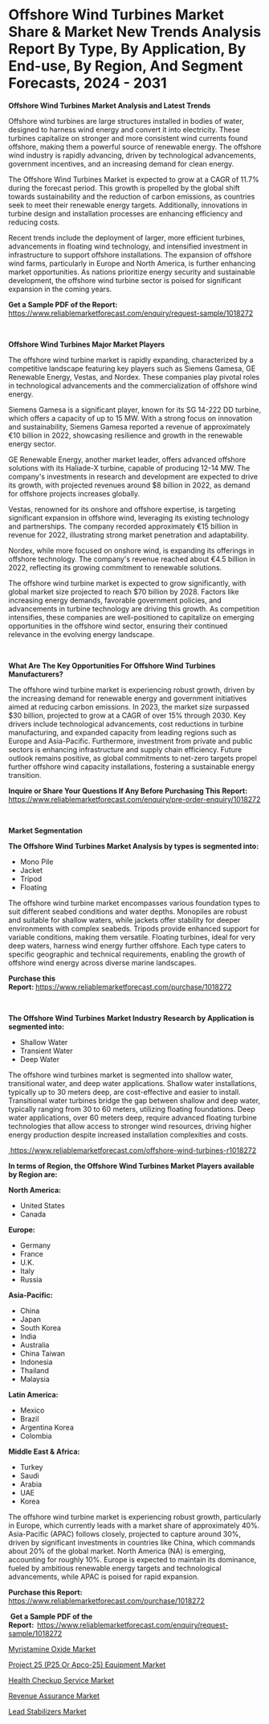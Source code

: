 <p><h1>Offshore Wind Turbines Market Share & Market New Trends Analysis Report By Type, By Application, By End-use, By Region, And Segment Forecasts, 2024 - 2031</h1></p><p><strong>Offshore Wind Turbines Market Analysis and Latest Trends</strong></p>
<p><p>Offshore wind turbines are large structures installed in bodies of water, designed to harness wind energy and convert it into electricity. These turbines capitalize on stronger and more consistent wind currents found offshore, making them a powerful source of renewable energy. The offshore wind industry is rapidly advancing, driven by technological advancements, government incentives, and an increasing demand for clean energy.</p><p>The Offshore Wind Turbines Market is expected to grow at a CAGR of 11.7% during the forecast period. This growth is propelled by the global shift towards sustainability and the reduction of carbon emissions, as countries seek to meet their renewable energy targets. Additionally, innovations in turbine design and installation processes are enhancing efficiency and reducing costs. </p><p>Recent trends include the deployment of larger, more efficient turbines, advancements in floating wind technology, and intensified investment in infrastructure to support offshore installations. The expansion of offshore wind farms, particularly in Europe and North America, is further enhancing market opportunities. As nations prioritize energy security and sustainable development, the offshore wind turbine sector is poised for significant expansion in the coming years.</p></p>
<p><strong>Get a Sample PDF of the Report:&nbsp;</strong> <a href="https://www.reliablemarketforecast.com/enquiry/request-sample/1018272?utm_campaign=1743&utm_medium=2&utm_source=Github&utm_content=ia&utm_term=04122024&utm_id=offshore-wind-turbines">https://www.reliablemarketforecast.com/enquiry/request-sample/1018272</a></p>
<p>&nbsp;</p>
<p><strong>Offshore Wind Turbines Major Market Players</strong></p>
<p><p>The offshore wind turbine market is rapidly expanding, characterized by a competitive landscape featuring key players such as Siemens Gamesa, GE Renewable Energy, Vestas, and Nordex. These companies play pivotal roles in technological advancements and the commercialization of offshore wind energy.</p><p>Siemens Gamesa is a significant player, known for its SG 14-222 DD turbine, which offers a capacity of up to 15 MW. With a strong focus on innovation and sustainability, Siemens Gamesa reported a revenue of approximately €10 billion in 2022, showcasing resilience and growth in the renewable energy sector.</p><p>GE Renewable Energy, another market leader, offers advanced offshore solutions with its Haliade-X turbine, capable of producing 12-14 MW. The company's investments in research and development are expected to drive its growth, with projected revenues around $8 billion in 2022, as demand for offshore projects increases globally.</p><p>Vestas, renowned for its onshore and offshore expertise, is targeting significant expansion in offshore wind, leveraging its existing technology and partnerships. The company recorded approximately €15 billion in revenue for 2022, illustrating strong market penetration and adaptability.</p><p>Nordex, while more focused on onshore wind, is expanding its offerings in offshore technology. The company's revenue reached about €4.5 billion in 2022, reflecting its growing commitment to renewable solutions.</p><p>The offshore wind turbine market is expected to grow significantly, with global market size projected to reach $70 billion by 2028. Factors like increasing energy demands, favorable government policies, and advancements in turbine technology are driving this growth. As competition intensifies, these companies are well-positioned to capitalize on emerging opportunities in the offshore wind sector, ensuring their continued relevance in the evolving energy landscape.</p></p>
<p>&nbsp;</p>
<p><strong>What Are The Key Opportunities For Offshore Wind Turbines Manufacturers?</strong></p>
<p><p>The offshore wind turbine market is experiencing robust growth, driven by the increasing demand for renewable energy and government initiatives aimed at reducing carbon emissions. In 2023, the market size surpassed $30 billion, projected to grow at a CAGR of over 15% through 2030. Key drivers include technological advancements, cost reductions in turbine manufacturing, and expanded capacity from leading regions such as Europe and Asia-Pacific. Furthermore, investment from private and public sectors is enhancing infrastructure and supply chain efficiency. Future outlook remains positive, as global commitments to net-zero targets propel further offshore wind capacity installations, fostering a sustainable energy transition.</p></p>
<p><strong>Inquire or Share Your Questions If Any Before Purchasing This Report:</strong> <a href="https://www.reliablemarketforecast.com/enquiry/pre-order-enquiry/1018272?utm_campaign=1743&utm_medium=2&utm_source=Github&utm_content=ia&utm_term=04122024&utm_id=offshore-wind-turbines">https://www.reliablemarketforecast.com/enquiry/pre-order-enquiry/1018272</a></p>
<p>&nbsp;</p>
<p><strong>Market Segmentation</strong></p>
<p><strong>The Offshore Wind Turbines Market Analysis by types is segmented into:</strong></p>
<p><ul><li>Mono Pile</li><li>Jacket</li><li>Tripod</li><li>Floating</li></ul></p>
<p><p>The offshore wind turbine market encompasses various foundation types to suit different seabed conditions and water depths. Monopiles are robust and suitable for shallow waters, while jackets offer stability for deeper environments with complex seabeds. Tripods provide enhanced support for variable conditions, making them versatile. Floating turbines, ideal for very deep waters, harness wind energy further offshore. Each type caters to specific geographic and technical requirements, enabling the growth of offshore wind energy across diverse marine landscapes.</p></p>
<p><strong>Purchase this Report:&nbsp;</strong><a href="https://www.reliablemarketforecast.com/purchase/1018272?utm_campaign=1743&utm_medium=2&utm_source=Github&utm_content=ia&utm_term=04122024&utm_id=offshore-wind-turbines">https://www.reliablemarketforecast.com/purchase/1018272</a></p>
<p>&nbsp;</p>
<p><strong>The Offshore Wind Turbines Market Industry Research by Application is segmented into:</strong></p>
<p><ul><li>Shallow Water</li><li>Transient Water</li><li>Deep Water</li></ul></p>
<p><p>The offshore wind turbines market is segmented into shallow water, transitional water, and deep water applications. Shallow water installations, typically up to 30 meters deep, are cost-effective and easier to install. Transitional water turbines bridge the gap between shallow and deep water, typically ranging from 30 to 60 meters, utilizing floating foundations. Deep water applications, over 60 meters deep, require advanced floating turbine technologies that allow access to stronger wind resources, driving higher energy production despite increased installation complexities and costs.</p></p>
<p><a href="https://www.reliablemarketforecast.com/offshore-wind-turbines-r1018272?utm_campaign=1743&utm_medium=2&utm_source=Github&utm_content=ia&utm_term=04122024&utm_id=offshore-wind-turbines">&nbsp;https://www.reliablemarketforecast.com/offshore-wind-turbines-r1018272</a></p>
<p><strong>In terms of Region, the Offshore Wind Turbines Market Players available by Region are:</strong></p>
<p>
    <p> <strong> North America: </strong>
        <ul>
            <li>United States</li>
            <li>Canada</li>
        </ul>
        </p> 
    <p> <strong> Europe: </strong>
        <ul>
            <li>Germany</li>
            <li>France</li>
            <li>U.K.</li>
            <li>Italy</li>
            <li>Russia</li>
        </ul>
        </p> 
    <p> <strong> Asia-Pacific: </strong>
        <ul>
            <li>China</li>
            <li>Japan</li>
            <li>South Korea</li>
            <li>India</li>
            <li>Australia</li>
            <li>China Taiwan</li>
            <li>Indonesia</li>
            <li>Thailand</li>
            <li>Malaysia</li>
        </ul>
        </p> 
    <p> <strong> Latin America: </strong>
        <ul>
            <li>Mexico</li>
            <li>Brazil</li>
            <li>Argentina Korea</li>
            <li>Colombia</li>
        </ul>
        </p> 
    <p> <strong> Middle East & Africa: </strong>
        <ul>
            <li>Turkey</li>
            <li>Saudi</li>
            <li>Arabia</li>
            <li>UAE</li>
            <li>Korea</li>
        </ul>
    </p>
    </p>
<p><p>The offshore wind turbine market is experiencing robust growth, particularly in Europe, which currently leads with a market share of approximately 40%. Asia-Pacific (APAC) follows closely, projected to capture around 30%, driven by significant investments in countries like China, which commands about 20% of the global market. North America (NA) is emerging, accounting for roughly 10%. Europe is expected to maintain its dominance, fueled by ambitious renewable energy targets and technological advancements, while APAC is poised for rapid expansion.</p></p>
<p><strong>Purchase this Report: </strong><a href="https://www.reliablemarketforecast.com/purchase/1018272?utm_campaign=1743&utm_medium=2&utm_source=Github&utm_content=ia&utm_term=04122024&utm_id=offshore-wind-turbines">https://www.reliablemarketforecast.com/purchase/1018272</a></p>
<p>&nbsp;<strong>Get a Sample PDF of the Report:&nbsp;&nbsp;</strong><a href="https://www.reliablemarketforecast.com/enquiry/request-sample/1018272?utm_campaign=1743&utm_medium=2&utm_source=Github&utm_content=ia&utm_term=04122024&utm_id=offshore-wind-turbines">https://www.reliablemarketforecast.com/enquiry/request-sample/1018272</a></p>
<p><strong></strong></p>
<p><p><a href="https://www.linkedin.com/pulse/myristamine-oxide-market-expansion-industry-dynamics-regional-s48he?utm_campaign=1743&utm_medium=2&utm_source=Github&utm_content=ia&utm_term=04122024&utm_id=offshore-wind-turbines">Myristamine Oxide Market</a></p><p><a href="https://issuu.com/reportprime-2/docs/project-25-p25-or-apco-25-equipment-market-size-20?utm_campaign=1743&utm_medium=2&utm_source=Github&utm_content=ia&utm_term=04122024&utm_id=offshore-wind-turbines">Project 25 (P25 Or Apco-25) Equipment Market</a></p><p><a href="https://issuu.com/reportprime-2/docs/health-checkup-service-market-size-2030.pptx?utm_campaign=1743&utm_medium=2&utm_source=Github&utm_content=ia&utm_term=04122024&utm_id=offshore-wind-turbines">Health Checkup Service Market</a></p><p><a href="https://www.linkedin.com/pulse/in-depth-revenue-assurance-market-analysis-trends-share-projected-tqr7f?utm_campaign=1743&utm_medium=2&utm_source=Github&utm_content=ia&utm_term=04122024&utm_id=offshore-wind-turbines">Revenue Assurance Market</a></p><p><a href="https://www.linkedin.com/pulse/forecasting-lead-stabilizers-market-expected-growth-rate-fxiqe?utm_campaign=1743&utm_medium=2&utm_source=Github&utm_content=ia&utm_term=04122024&utm_id=offshore-wind-turbines">Lead Stabilizers Market</a></p></p>